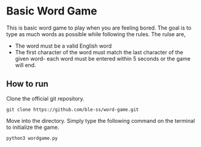 # Basic Word Game

This is basic word game to play when you are feeling bored. The goal is to type as much words as possible while following the rules. The rulse are,
- The word must be a valid English word
- The first character of the word must match the last character of the given word- each word must be entered within 5 seconds or the game will end.

## How to run

Clone the official git repository.
<pre><code id="commandToCopy">git clone https://github.com/ble-ss/word-game.git</code></pre>
Move into the directory.
Simply type the following command on the terminal to initialize the game.
<pre><code id="commandToCopy">python3 wordgame.py</code></pre>
